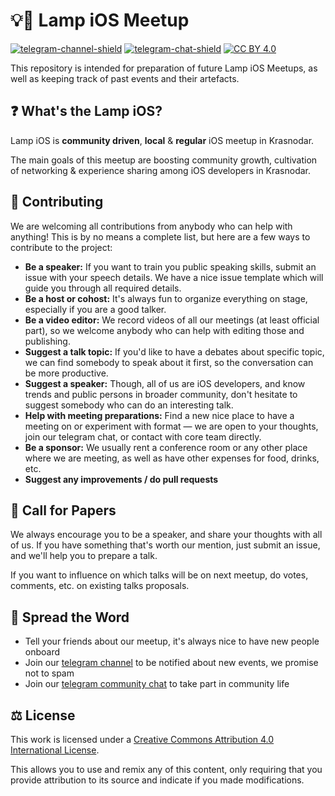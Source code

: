 # 💡📱 Lamp iOS Meetup

[![telegram-channel-shield]][telegram-channel]
[![telegram-chat-shield]][telegram-chat]
[![CC BY 4.0][cc-by-shield]][cc-by]

This repository is intended for preparation of future Lamp iOS Meetups, as well as keeping track of past events and their artefacts.

## ❓ What's the Lamp iOS?

Lamp iOS is **community driven**, **local** & **regular** iOS meetup in Krasnodar. 

The main goals of this meetup are boosting community growth, cultivation of networking & experience sharing among iOS developers in Krasnodar.

## 🤝 Contributing

We are welcoming all contributions from anybody who can help with anything! This is by no means a complete list, but here are a few ways to contribute to the project:

- **Be a speaker:** If you want to train you public speaking skills, submit an issue with your speech details. We have a nice issue template which will guide you through all required details.
- **Be a host or cohost:** It's always fun to organize everything on stage, especially if you are a good talker.
- **Be a video editor:** We record videos of all our meetings (at least official part), so we welcome anybody who can help with editing those and publishing.
- **Suggest a talk topic:** If you'd like to have a debates about specific topic, we can find somebody to speak about it first, so the conversation can be more productive.
- **Suggest a speaker:** Though, all of us are iOS developers, and know trends and public persons in broader community, don't hesitate to suggest somebody who can do an interesting talk.
- **Help with meeting preparations:** Find a new nice place to have a meeting on or experiment with format — we are open to your thoughts, join our telegram chat, or contact with core team directly.
- **Be a sponsor:** We usually rent a conference room or any other place where we are meeting, as well as have other expenses for food, drinks, etc.
- **Suggest any improvements / do pull requests** 

## 📄 Call for Papers

We always encourage you to be a speaker, and share your thoughts with all of us. If you have something that's worth our mention, just submit an issue, and we'll help you to prepare a talk.

If you want to influence on which talks will be on next meetup, do votes, comments, etc. on existing talks proposals.

## 📣 Spread the Word

- Tell your friends about our meetup, it's always nice to have new people onboard
- Join our [telegram channel][telegram-channel] to be notified about new events, we promise not to spam
- Join our [telegram community chat][telegram-chat] to take part in community life

## ⚖️ License

This work is licensed under a [Creative Commons Attribution 4.0 International License][cc-by].

This allows you to use and remix any of this content, only requiring that you provide attribution to its source and indicate if you made modifications.

[cc-by]: http://creativecommons.org/licenses/by/4.0/
[cc-by-shield]: https://img.shields.io/badge/License-CC%20BY%204.0-lightgrey

[telegram-channel]: tg://join?invite=AAAAAFX6MT-bYTXpgU7O-w
[telegram-channel-shield]: https://img.shields.io/badge/Telegram-Channel-informational?logo=telegram

[telegram-chat]: tg://join?invite=Bs0RLE48zKoVltig3GRmlw
[telegram-chat-shield]: https://img.shields.io/badge/Telegram-Chat-informational?logo=telegram